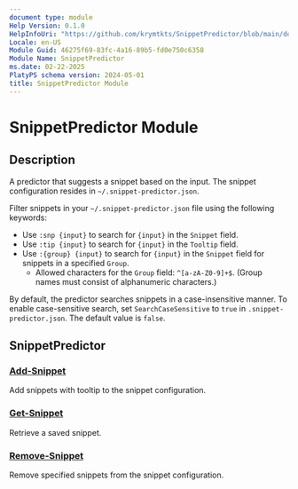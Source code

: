 ```yaml
---
document type: module
Help Version: 0.1.0
HelpInfoUri: "https://github.com/krymtkts/SnippetPredictor/blob/main/docs/SnippetPredictor/SnippetPredictor.md"
Locale: en-US
Module Guid: 46275f69-83fc-4a16-89b5-fd0e750c6358
Module Name: SnippetPredictor
ms.date: 02-22-2025
PlatyPS schema version: 2024-05-01
title: SnippetPredictor Module
---
```


# SnippetPredictor Module

## Description

A predictor that suggests a snippet based on the input.
The snippet configuration resides in `~/.snippet-predictor.json`.

Filter snippets in your `~/.snippet-predictor.json` file using the following keywords:

- Use `:snp {input}` to search for `{input}` in the `Snippet` field.
- Use `:tip {input}` to search for `{input}` in the `Tooltip` field.
- Use `:{group} {input}` to search for `{input}` in the `Snippet` field for snippets in a specified `Group`.
  - Allowed characters for the `Group` field: `^[a-zA-Z0-9]+$`.
    (Group names must consist of alphanumeric characters.)

By default, the predictor searches snippets in a case-insensitive manner.
To enable case-sensitive search, set `SearchCaseSensitive` to `true` in `.snippet-predictor.json`.
The default value is `false`.

## SnippetPredictor

### [Add-Snippet](Add-Snippet.md)

Add snippets with tooltip to the snippet configuration.

### [Get-Snippet](Get-Snippet.md)

Retrieve a saved snippet.

### [Remove-Snippet](Remove-Snippet.md)

Remove specified snippets from the snippet configuration.
